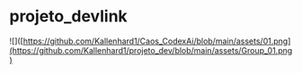 # projeto_devlink
![]([https://github.com/Kallenhard1/Caos_CodexAi/blob/main/assets/01.png](https://github.com/Kallenhard1/projeto_dev/blob/main/assets/Group_01.png)
